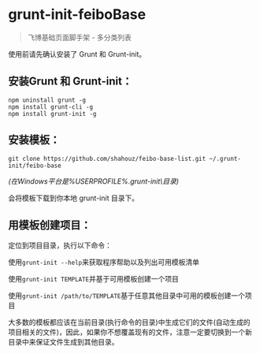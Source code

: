 # grunt-init-feiboBase

> 飞博基础页面脚手架 - 多分类列表

[grunt-init]: http://gruntjs.com/project-scaffolding

使用前请先确认安装了 Grunt 和 Grunt-init。


## 安装Grunt 和 Grunt-init：

```
npm uninstall grunt -g
npm install grunt-cli -g
npm install grunt-init -g
```

## 安装模板：

```
git clone https://github.com/shahouz/feibo-base-list.git ~/.grunt-init/feibo-base
```

_(在Windows平台是%USERPROFILE%\.grunt-init\目录)_

会将模板下载到你本地 grunt-init 目录下。


## 用模板创建项目：

定位到项目目录，执行以下命令：

使用```grunt-init --help```来获取程序帮助以及列出可用模板清单

使用```grunt-init TEMPLATE```并基于可用模板创建一个项目

使用```grunt-init /path/to/TEMPLATE```基于任意其他目录中可用的模板创建一个项目

大多数的模板都应该在当前目录(执行命令的目录)中生成它们的文件(自动生成的项目相关的文件)，因此，如果你不想覆盖现有的文件，注意一定要切换到一个新目录中来保证文件生成到其他目录。

